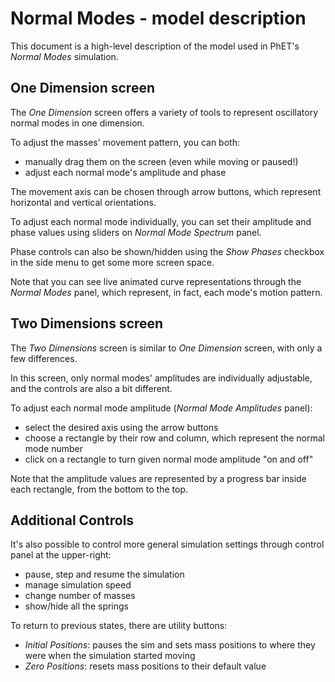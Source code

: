 
# Normal Modes - model description

This document is a high-level description of the model used in PhET's
_Normal Modes_ simulation.

## One Dimension screen

The _One Dimension_ screen offers a variety of tools to represent oscillatory normal modes in one dimension.

To adjust the masses' movement pattern, you can both:

* manually drag them on the screen (even while moving or paused!)
* adjust each normal mode's amplitude and phase

The movement axis can be chosen through arrow buttons, which represent horizontal and vertical orientations.

To adjust each normal mode individually, you can set their amplitude and phase values using sliders
on _Normal Mode Spectrum_ panel.

Phase controls can also be shown/hidden using the _Show Phases_ checkbox in the side menu to get
some more screen space.

Note that you can see live animated curve representations through the _Normal Modes_ panel, which
represent, in fact, each mode's motion pattern.

## Two Dimensions screen

The _Two Dimensions_ screen is similar to _One Dimension_ screen, with only a few differences.

In this screen, only normal modes' amplitudes are individually adjustable, and the controls are
also a bit different.

To adjust each normal mode amplitude (_Normal Mode Amplitudes_ panel):

* select the desired axis using the arrow buttons
* choose a rectangle by their row and column, which represent the normal mode number
* click on a rectangle to turn given normal mode amplitude "on and off"

Note that the amplitude values are represented by a progress bar inside each rectangle, from the 
bottom to the top.

## Additional Controls

It's also possible to control more general simulation settings through control panel at the upper-right:

* pause, step and resume the simulation
* manage simulation speed
* change number of masses
* show/hide all the springs

To return to previous states, there are utility buttons:

* _Initial Positions_: pauses the sim and sets mass positions to where they were when the simulation started moving
* _Zero Positions_: resets mass positions to their default value
